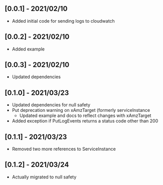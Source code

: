 ## [0.0.1] - 2021/02/10

* Added initial code for sending logs to cloudwatch

## [0.0.2] - 2021/02/10

* Added example

## [0.0.3] - 2021/02/10

* Updated dependencies

## [0.1.0] - 2021/03/23

* Updated dependencies for null safety
* Put deprecation warning on xAmzTarget (formerly serviceInstance
    * Updated example and docs to reflect changes with xAmzTarget
* Added exception if PutLogEvents returns a status code other than 200

## [0.1.1] - 2021/03/23

* Removed two more references to ServiceInstance

## [0.1.2] - 2021/03/24

* Actually migrated to null safety